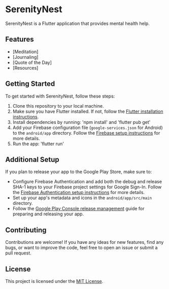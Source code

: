 # SerenityNest

SerenityNest is a Flutter application that provides mental health help.

## Features

- [Meditation]
- [Journaling]
- [Quote of the Day]
- [Resources]

## Getting Started

To get started with SerenityNest, follow these steps:

1. Clone this repository to your local machine.
2. Make sure you have Flutter installed. If not, follow the [Flutter installation instructions](https://flutter.dev/docs/get-started/install).
3. Install dependencies by running: 'npm install' and 'flutter pub get'
4. Add your Firebase configuration file (`google-services.json` for Android) to the `android/app` directory. Follow the [Firebase setup instructions](https://firebase.google.com/docs/flutter/setup) for more details.
5. Run the app: 'flutter run'

## Additional Setup

If you plan to release your app to the Google Play Store, make sure to:

- Configure Firebase Authentication and add both the debug and release SHA-1 keys to your Firebase project settings for Google Sign-In. Follow the [Firebase Authentication setup instructions](https://firebase.google.com/docs/auth) for more details.
- Set up your app's metadata and icons in the `android/app/src/main` directory.
- Follow the [Google Play Console release management](https://developer.android.com/studio/publish) guide for preparing and releasing your app.

## Contributing

Contributions are welcome! If you have any ideas for new features, find any bugs, or want to improve the code, feel free to open an issue or submit a pull request.

## License

This project is licensed under the [MIT License](LICENSE).
